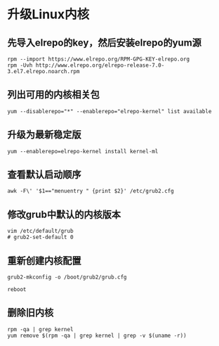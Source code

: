 
# 升级Linux内核
## 先导入elrepo的key，然后安装elrepo的yum源
```shell
rpm --import https://www.elrepo.org/RPM-GPG-KEY-elrepo.org
rpm -Uvh http://www.elrepo.org/elrepo-release-7.0-3.el7.elrepo.noarch.rpm
```

## 列出可用的内核相关包
```shell
yum --disablerepo="*" --enablerepo="elrepo-kernel" list available
```

## 升级为最新稳定版
```shell
yum --enablerepo=elrepo-kernel install kernel-ml
```

## 查看默认启动顺序
```shell
awk -F\' '$1=="menuentry " {print $2}' /etc/grub2.cfg
```

## 修改grub中默认的内核版本
```shell
vim /etc/default/grub
# grub2-set-default 0
```

## 重新创建内核配置
```
grub2-mkconfig -o /boot/grub2/grub.cfg

reboot
```

## 删除旧内核
```shell
rpm -qa | grep kernel
yum remove $(rpm -qa | grep kernel | grep -v $(uname -r))
```